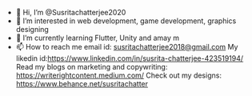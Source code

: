 - 👋 Hi, I’m @Susritachatterjee2020
- 👀 I’m interested in web development, game development, graphics designing
- 🌱 I’m currently learning Flutter, Unity and amay m
- 📫 How to reach me 
email id: susritachatterjee2018@gmail.com
My likedin id:https://www.linkedin.com/in/susrita-chatterjee-423519194/
Read my blogs on marketing and copywriting: https://writerightcontent.medium.com/
Check out my designs: https://www.behance.net/susritachatter




<!---
Susritachatterjee2020/Susritachatterjee2020 is a ✨ special ✨ repository because its `README.md` (this file) appears on your GitHub profile.
You can click the Preview link to take a look at your changes.
--->
